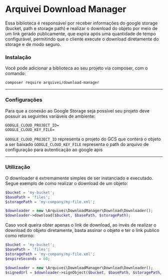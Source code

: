 # Arquivei Download Manager

Essa biblioteca é responsável por receber informações do google storage (bucket, path e storage path) e realizar
o download do objeto por meio de um link gerado publicamente, que expira após uma quantidade de tempo configurável,
permitindo que o cliente execute o download diretamente do storage e de modo seguro.

### Instalação

Você pode adicionar a biblioteca ao seu projeto via composer, com o comando:

`composer require arquivei/download-manager`
___

### Configurações

Para que a conexão ao Google Storage seja possível seu projeto deve possuir as seguintes variáveis de ambiente:

```dotenv
GOOGLE_CLOUD_PROJECT_ID=
GOOGLE_CLOUD_KEY_FILE=
```
`GOOGLE_CLOUD_PROJECT_ID` representa o projeto do GCS que conterá o objeto a ser baixado
`GOOGLE_CLOUD_KEY_FILE` representa o path do arquivo de configuração para autenticação ao google apis

___

### Utilização

O downloader é extremamente simples de ser instanciado e executado. Segue exemplo de como realizar
o download de um objeto:

```php
$bucket = 'my-bucket';
$basePath = 'files';
$storagePath = 'my-company/my-file.xml';

$downloader = new \Arquivei\DownloadManager\Download\Downloader();
$downloader->download($bucket, $basePath, $storagePath);
```

Caso você queira obter apenas o link de download, ao invés de realizar o download do objeto diretamente, 
basta assinar o objeto e ter o link publico como retorno:
```php
$bucket = 'my-bucket';
$basePath = 'files';
$storagePath = 'my-company/my-file.xml';
$expireSeconds = 60;

$downloader = new \Arquivei\DownloadManager\Download\Downloader();
$signedUrl = $downloader->signObject($bucket, $basePath, $storagePath, $expireSeconds);
```
